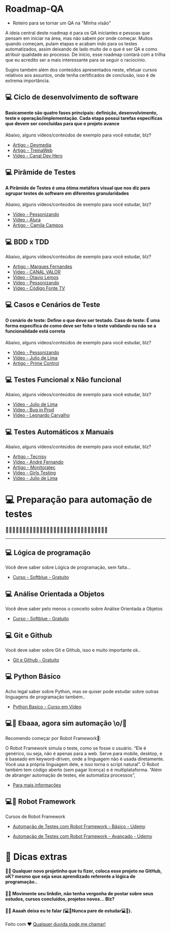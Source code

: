 # Roadmap-QA
- Roteiro para se tornar um QA na "Minha visão"

A ideia central deste roadmap é para os QA iniciantes e pessoas que pensam em iniciar na área, mas não sabem por onde começar. Muitos quando começam, pulam etapas e acabam indo para os testes automatizados, assim deixando de lado muito de o que é ser QA e como atribuir qualidade ao processo. De início, esse roadmap contará com a trilha que eu acredito ser a mais interessante para se seguir o raciocínio. 

Sugiro também além dos conteúdos apresentados neste, efetuar cursos relativos aos assuntos, onde tenha certificados de conclusão, isso é de extrema importância.



<!-- <h1 align="center">
    <img alt="QA" title="QA" src=".github/splash.png" width="100%" />
</h1> -->

## 💻 Ciclo de desenvolvimento de software
#### Basicamente são quatro fases principais: definição, desenvolvimento, teste e operação/implementação. Cada etapa possui tarefas específicas que devem ser concluídas para que o projeto avance

Abaixo, alguns vídeos/conteúdos de exemplo para você estudar, blz?

- [Artigo - Devmedia](https://www.devmedia.com.br/ciclos-de-vida-do-software/21099)
- [Artigo - TreinaWeb](https://www.treinaweb.com.br/blog/ciclo-de-vida-software-por-que-e-importante-saber)
- [Vídeo - Canal Dev Hero](https://www.youtube.com/watch?v=6_fVcpC0cxE)


## 💻 Pirâmide de Testes
#### A Pirâmide de Testes é uma ótima metáfora visual que nos diz para agrupar testes de software em diferentes granularidades

Abaixo, alguns vídeos/conteúdos de exemplo para você estudar, blz?

- [Vídeo - Pessonizando](https://www.youtube.com/watch?v=0AkYHCQsXe0)
- [Vídeo - Alura](https://www.youtube.com/watch?v=gVJ1Lap-JYA)
- [Artigo - Camila Campos](https://medium.com/creditas-tech/a-pir%C3%A2mide-de-testes-a0faec465cc2)

## 💻 BDD x TDD

Abaixo, alguns vídeos/conteúdos de exemplo para você estudar, blz?

- [Artigo - Marques Fernandes](https://marquesfernandes.com/tecnologia/teste-unitario-tdd-e-bdd-qual-a-diferenca/)
- [Vídeo - CANAL VALOR](https://www.youtube.com/watch?v=xX2tKnwKAR0&t=360s)
- [Vídeo - Otavio Lemos](https://www.youtube.com/watch?v=_Pdmkw5wEws)
- [Vídeo - Pessonizando](https://www.youtube.com/watch?v=HH-m46ldctw)
- [Vídeo - Código Fonte TV](https://www.youtube.com/watch?v=bLdEypr2e-8&t=171s)

## 💻 Casos e Cenários de Teste
#### O cenário de teste: Define o que deve ser testado. Caso de teste: É uma forma expecífica de como deve ser feito o teste validando ou não se a funcionalidade está correta

Abaixo, alguns vídeos/conteúdos de exemplo para você estudar, blz?

- [Vídeo - Pessonizando](https://www.youtube.com/watch?v=Tl5wuQL25ic)
- [Vídeo - Julio de Lima](https://www.youtube.com/watch?v=FbZnSqeAQuI)
- [Artigo - Prime Control](https://www.primecontrol.com.br/o-que-sao-cenarios-scripts-e-casos-de-teste/#:~:text=Um%20cen%C3%A1rio%20de%20teste%20%C3%A9,objetivo%20tenha%20sido%20bem%20testado.)

## 💻 Testes Funcional x Não funcional

Abaixo, alguns vídeos/conteúdos de exemplo para você estudar, blz?

- [Vídeo - Julio de Lima](https://www.youtube.com/watch?v=95uHO_OKzjs)
- [Vídeo - Bug in Prod](https://www.youtube.com/watch?v=YshnAC19nWk)
- [Vídeo - Leonardo Carvalho](https://www.youtube.com/watch?v=BiMYmTybKMU)


## 💻 Testes Automáticos x Manuais

Abaixo, alguns vídeos/conteúdos de exemplo para você estudar, blz?

- [Artigo - Tecnisy](https://www.tecnisys.com.br/noticias/2019/teste-manual-vs-teste-automatizado)
- [Vídeo - André Fernando](https://www.youtube.com/watch?v=ndkVbePpSLs)
- [Artigo - Monitoratec](https://www.monitoratec.com.br/blog/quais-os-tipos-de-testes-de-software-e-por-que-automatiza-los/)
- [Vídeo - Girls Testing](https://www.youtube.com/watch?v=AJkIMHkg_S0)
- [Vídeo - Julio de Lima](https://www.youtube.com/watch?v=5ttKj-rBBSM)


# 💻 Preparação para automação de testes

### 🤖🤖🤖🤖🤖🤖🤖🤖🤖🤖🤖🤖🤖🤖🤖🤖🤖🤖🤖🤖🤖🤖🤖🤖🤖🤖🤖🤖🤖🤖

---
## 💻 Lógica de programação

Você deve saber sobre Lógica de programação, sem falta...

- [Curso - Softblue - Gratuito](https://www.softblue.com.br/site/curso/id/6/CURSO+DE+LOGICA+DE+PROGRAMACAO+BASICO+ON+LINE+LO06+GRATIS)

## 💻 Análise Orientada a Objetos

Você deve saber pelo menos o conceito sobre Análise Orientada a Objetos

- [Curso - Softblue - Gratuito](https://www.softblue.com.br/site/curso/id/19/CURSO+DE+ANALISE+ORIENTADA+A+OBJETOS+INTEMEDIARIO+ON+LINE+OO19+GRATIS)

## 💻 Git e Github

Você deve saber sobre Git e Github, isso e muito importante ok..

- [Git e Github - Gratuito](https://www.cursoemvideo.com/curso/curso-de-git-e-github/)

## 💻 Python Básico  

Acho legal saber sobre Python, mas se quiser pode estudar sobre outras linguagens de programação também..  

- [Python Basico - Curso em Vídeo](https://www.youtube.com/watch?v=S9uPNppGsGo&list=PLvE-ZAFRgX8hnECDn1v9HNTI71veL3oW0&index=2)

## 💻🤖 Ebaaa, agora sim automação \o/🤖

Recomendo começar por Robot Framework🤖:

O Robot Framework simula o teste, como se fosse o usuário. “Ele é genérico, ou seja, não é apenas para a web. Serve para mobile, desktop, e é baseado em keyword-driven, onde a linguagem não é usada diretamente. Você usa a própria linguagem dele, e isso torna o script natural”. O Robot também tem código aberto (sem pagar licença) e é multiplataforma. “Além de abranger automação de testes, ele automatiza processos”,
- [Para mais informações](https://paranashop.com.br/2021/05/automacao-de-testes-com-robot-framework-e-versatil-e-generica/)

## 💻🤖 Robot Framework 

Cursos de Robot Framework

- [Automação de Testes com Robot Framework - Básico - Udemy](https://www.udemy.com/course/automacao-de-testes-com-robot-framework-basico/?utm_source=adwords&utm_medium=udemyads&utm_campaign=Webindex_Catchall_la.PT_cc.BR&utm_term=_._ag_114148736799_._ad_485704569539_._de_c_._dm__._pl__._ti_dsa-1063412261926_._li_1001634_._pd__._&gclid=CjwKCAjw79iaBhAJEiwAPYwoCEZyw2QFNpGnrWoRw5wwBPHpOApR2wOpKteg5K37CGBOimfmREXAghoCn_kQAvD_BwE)

- [Automação de Testes com Robot Framework - Avançado - Udemy](https://www.udemy.com/course/automacao-de-testes-com-robot-framework-avancado/?utm_source=adwords&utm_medium=udemyads&utm_campaign=Webindex_Catchall_la.PT_cc.BR&utm_term=_._ag_114148736799_._ad_485704569539_._de_c_._dm__._pl__._ti_dsa-1063412261926_._li_1001634_._pd__._&gclid=CjwKCAjw79iaBhAJEiwAPYwoCKwDd4nHnDgM89Tn0iSc37Ybmg06j1Hyear1u4Kec2VfjNKkWpi-8xoCzJoQAvD_BwE)

# 🔖 Dicas extras
#### 👨‍💻 Qualquer novo projetinho que tu fizer, coloca esse projeto no GitHub, oK? mesmo que seja seus aprendizado referente a lógica de programação.. 
#### 👨‍💻 Movimente seu linkdin, não tenha vergonha de postar sobre seus estudos, cursos concluídos, projetos novos... Blz?
#### 👨‍💻 Aaaah deixa eu te falar (💻🤖Nunca pare de estudar💻🤖).

Feito com ♥ [Qualquer duvida pode me chamar!](https://www.linkedin.com/in/junielton-lara/)
